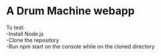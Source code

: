 # A Drum Machine webapp

To test:  
-Install Node.js  
-Clone the repository  
-Run npm start on the console while on the cloned directory  
